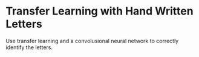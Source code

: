 # Transfer Learning with Hand Written Letters
 Use transfer learning and a convolusional neural network to correctly identify the letters.
